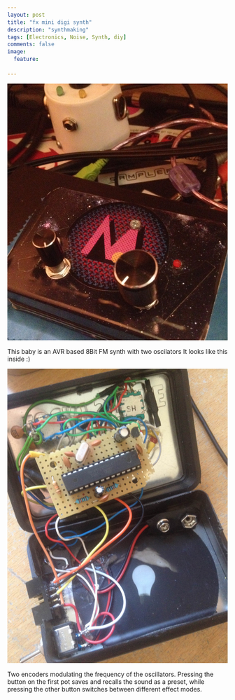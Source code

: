 ```yaml
---
layout: post
title: "fx mini digi synth"
description: "synthmaking"
tags: [Electronics, Noise, Synth, diy]
comments: false
image:
  feature:

---
```


<img src="/images/digisyntfront.jpg">

This baby is an AVR based 8Bit FM synth with two oscilators It looks like this inside :)

<img src="/images/digisynthard.jpg">

Two encoders modulating the frequency of the oscillators. Pressing the button on the first pot saves and recalls the sound as a preset, while pressing the other button switches between different effect modes. 
